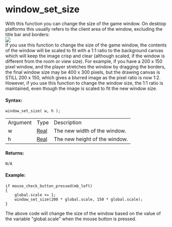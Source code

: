 # window_set_size

With this function you can change the size of the game window. On
desktop platforms this usually refers to the client area of the window,
excluding the title bar and borders:  
![](https://gms.magecorn.com/Manual/assets/Images/Scripting_Reference/GML/Reference/Cameras_Display/window_client_area.png)  
If you use this function to change the size of the game window, the
contents of the window will be scaled to fit with a 1:1 ratio to the
background canvas which will keep the image crisp and clear (although
scaled, if the window is different from the room or view size). For
example, if you have a 200 x 150 pixel window, and the player stretches
the window by dragging the borders, the final window size may be 400 x
300 pixels, but the drawing canvas is STILL 200 x 150, which gives a
blurred image as the pixel ratio is now 1:2. However, if you use this
function to change the window size, the 1:1 ratio is maintained, even
though the image is scaled to fit the new window size.

#### Syntax:

``` gml
window_set_size( w, h );
```

|          |                                                                         |                               |
|----------|-------------------------------------------------------------------------|-------------------------------|
| Argument | Type                                                                    | Description                   |
| w        |  [Real](../../../../../GameMaker_Language/GML_Overview/Data_Types)  | The new width of the window.  |
| h        |  [Real](../../../../../GameMaker_Language/GML_Overview/Data_Types)  | The new height of the window. |

#### Returns:

``` gml
N/A
```

#### Example:

``` gml
if mouse_check_button_pressed(mb_left)
{
    global.scale += 1;
    window_set_size(200 * global.scale, 150 * global.scale);
}
```

The above code will change the size of the window based on the value of
the variable "global.scale" when the mouse button is pressed.
